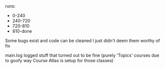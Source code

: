 runs:
- 0-240
- 240-720
- 720-810
- 810-done

Some bugs exist and code can be cleaned I just didn't deem them worthy of fix

main.log logged stuff that turned out to be fine (purely 'Topics' courses due to goofy way Course Atlas is setup for those classes)